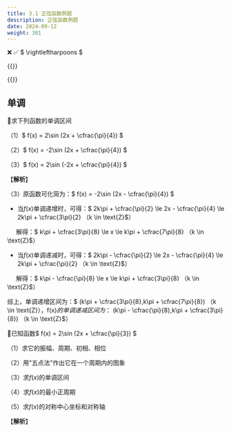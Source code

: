 ```yaml
---
title: 3.1 正弦函数例题
description: 正弦函数例题
date: 2024-09-12
weight: 301
---
```


<style>
th, td {
  border: 1px solid rgb(190, 190, 190);
}
</style>

&#10060;
&#9989;
$ \rightleftharpoons $

{{<note >}}

{{</note>}}

## 单调



&#128311;求下列函数的单调区间

（1）$ f(x) = 2\sin (2x + \cfrac{\pi}{4})	$

（2）$ f(x) = -2\sin (2x + \cfrac{\pi}{4})	$

（3）$ f(x) = 2\sin (-2x + \cfrac{\pi}{4})	$



【**解析**】

（3）原函数可化简为：$ f(x) = -2\sin (2x - \cfrac{\pi}{4})	$

- 当$f(x)$单调递增时，可得：$ 2k\pi + \cfrac{\pi}{2} \le  2x - \cfrac{\pi}{4} \le 2k\pi + \cfrac{3\pi}{2} $（$k \in \text{Z}$）

$\quad$ 解得：$ k\pi + \cfrac{3\pi}{8} \le  x \le k\pi  + \cfrac{7\pi}{8} $（$k \in \text{Z}$）

- 当$f(x)$单调递减时，可得：$ 2k\pi - \cfrac{\pi}{2} \le  2x - \cfrac{\pi}{4} \le 2k\pi + \cfrac{\pi}{2} $（$k \in \text{Z}$）

$\quad$ 解得：$ k\pi - \cfrac{\pi}{8} \le  x \le k\pi  + \cfrac{3\pi}{8} $（$k \in \text{Z}$）

综上，单调递增区间为：$ (k\pi + \cfrac{3\pi}{8},k\pi  + \cfrac{7\pi}{8}) $（$k \in \text{Z}$），$f(x)$的单调递减区间为：$ (k\pi - \cfrac{\pi}{8},k\pi  + \cfrac{3\pi}{8}) $（$k \in \text{Z}$）








&#128311;已知函数$ f(x) = 2\sin (2x + \cfrac{\pi}{3}) $

（1）求它的振幅、周期、初相、相位

（2）用"五点法"作出它在一个周期内的图象

（3）求$f(x)$的单调区间

（4）求$f(x)$的最小正周期

（5）求$f(x)$的对称中心坐标和对称轴



【**解析**】









